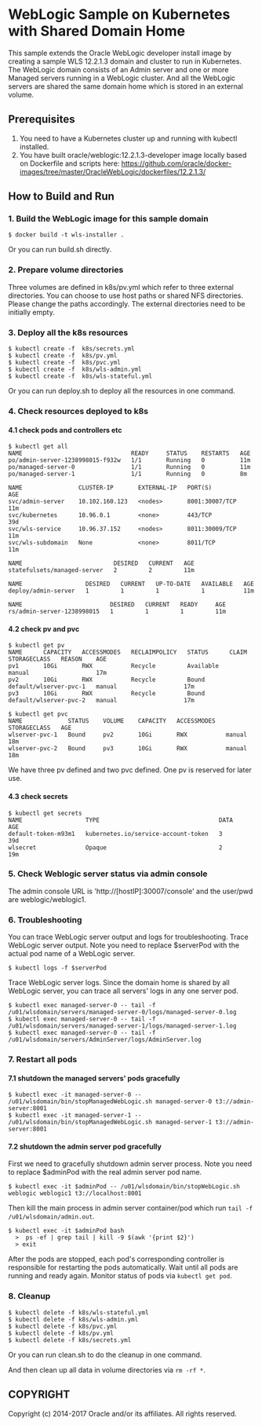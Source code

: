 WebLogic Sample on Kubernetes with Shared Domain Home
=========================================
This sample extends the Oracle WebLogic developer install image by creating a sample WLS 12.2.1.3 domain and cluster to run in Kubernetes. The WebLogic domain consists of an Admin server and one or more Managed servers running in a WebLogic cluster. And all the WebLogic servers are shared the same domain home which is stored in an external volume.

## Prerequisites
1. You need to have a Kubernetes cluster up and running with kubectl installed.
2. You have built oracle/weblogic:12.2.1.3-developer image locally based on Dockerfile and scripts here: https://github.com/oracle/docker-images/tree/master/OracleWebLogic/dockerfiles/12.2.1.3/

## How to Build and Run

### 1. Build the WebLogic image for this sample domain
```
$ docker build -t wls-installer .
```
Or you can run build.sh directly.
### 2. Prepare volume directories
Three volumes are defined in k8s/pv.yml which refer to three external directories. You can choose to use host paths or shared NFS directories. Please change the paths accordingly. The external directories need to be initially empty.
   
### 3. Deploy all the k8s resources
```
$ kubectl create -f  k8s/secrets.yml 
$ kubectl create -f  k8s/pv.yml 
$ kubectl create -f  k8s/pvc.yml
$ kubectl create -f  k8s/wls-admin.yml
$ kubectl create -f  k8s/wls-stateful.yml
```
Or you can run deploy.sh to deploy all the resources in one command.

### 4. Check resources deployed to k8s
#### 4.1 check pods and controllers etc
```
$ kubectl get all
NAME                               READY     STATUS    RESTARTS   AGE
po/admin-server-1238998015-f932w   1/1       Running   0          11m
po/managed-server-0                1/1       Running   0          11m
po/managed-server-1                1/1       Running   0          8m

NAME                CLUSTER-IP       EXTERNAL-IP   PORT(S)          AGE
svc/admin-server    10.102.160.123   <nodes>       8001:30007/TCP   11m
svc/kubernetes      10.96.0.1        <none>        443/TCP          39d
svc/wls-service     10.96.37.152     <nodes>       8011:30009/TCP   11m
svc/wls-subdomain   None             <none>        8011/TCP         11m

NAME                          DESIRED   CURRENT   AGE
statefulsets/managed-server   2         2         11m

NAME                  DESIRED   CURRENT   UP-TO-DATE   AVAILABLE   AGE
deploy/admin-server   1         1         1            1           11m

NAME                         DESIRED   CURRENT   READY     AGE
rs/admin-server-1238998015   1         1         1         11m

```

#### 4.2 check pv and pvc
```
$ kubectl get pv
NAME      CAPACITY   ACCESSMODES   RECLAIMPOLICY   STATUS      CLAIM                    STORAGECLASS   REASON    AGE
pv1       10Gi       RWX           Recycle         Available                            manual                   17m
pv2       10Gi       RWX           Recycle         Bound       default/wlserver-pvc-1   manual                   17m
pv3       10Gi       RWX           Recycle         Bound       default/wlserver-pvc-2   manual                   17m

$ kubectl get pvc
NAME             STATUS    VOLUME    CAPACITY   ACCESSMODES   STORAGECLASS   AGE
wlserver-pvc-1   Bound     pv2       10Gi       RWX           manual         18m
wlserver-pvc-2   Bound     pv3       10Gi       RWX           manual         18m
```
We have three pv defined and two pvc defined. One pv is reserved for later use.

#### 4.3 check secrets
```
$ kubectl get secrets
NAME                  TYPE                                  DATA      AGE
default-token-m93m1   kubernetes.io/service-account-token   3         39d
wlsecret              Opaque                                2         19m
```

### 5. Check Weblogic server status via admin console
The admin console URL is 'http://[hostIP]:30007/console' and the user/pwd are weblogic/weblogic1.

### 6. Troubleshooting
You can trace WebLogic server output and logs for troubleshooting.
Trace WebLogic server output. Note you need to replace $serverPod with the actual pod name of a WebLogic server.
```
$ kubectl logs -f $serverPod
```
Trace WebLogic server logs. Since the domain home is shared by all WebLogic server, you can trace all servers' logs in any one server pod.
```
$ kubectl exec managed-server-0 -- tail -f /u01/wlsdomain/servers/managed-server-0/logs/managed-server-0.log
$ kubectl exec managed-server-0 -- tail -f /u01/wlsdomain/servers/managed-server-1/logs/managed-server-1.log
$ kubectl exec managed-server-0 -- tail -f /u01/wlsdomain/servers/AdminServer/logs/AdminServer.log
```

### 7. Restart all pods
#### 7.1 shutdown the managed servers' pods gracefully
```
$ kubectl exec -it managed-server-0 -- /u01/wlsdomain/bin/stopManagedWebLogic.sh managed-server-0 t3://admin-server:8001
$ kubectl exec -it managed-server-1 -- /u01/wlsdomain/bin/stopManagedWebLogic.sh managed-server-1 t3://admin-server:8001
```
#### 7.2 shutdown the admin server pod gracefully

First we need to gracefully shutdown admin server process. Note you need to replace $adminPod with the real admin server pod name.
```
$ kubectl exec -it $adminPod -- /u01/wlsdomain/bin/stopWebLogic.sh weblogic weblogic1 t3://localhost:8001
```
Then kill the main process in admin server container/pod which run `tail -f /u01/wlsdomain/admin.out`.
```
$ kubectl exec -it $adminPod bash
  >  ps -ef | grep tail | kill -9 $(awk '{print $2}')
  > exit
```
After the pods are stopped, each pod's corresponding controller is responsible for restarting the pods automatically.
Wait until all pods are running and ready again. Monitor status of pods via `kubectl get pod`.

### 8. Cleanup
```
$ kubectl delete -f k8s/wls-stateful.yml
$ kubectl delete -f k8s/wls-admin.yml
$ kubectl delete -f k8s/pvc.yml
$ kubectl delete -f k8s/pv.yml
$ kubectl delete -f k8s/secrets.yml
```
Or you can run clean.sh to do the cleanup in one command.

And then clean up all data in volume directories via `rm -rf *`.

## COPYRIGHT 
Copyright (c) 2014-2017 Oracle and/or its affiliates. All rights reserved.
